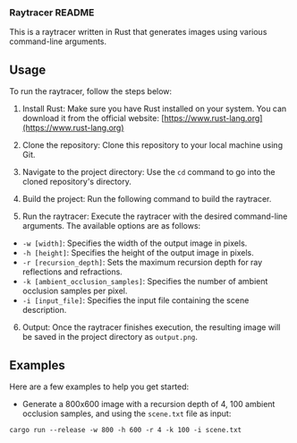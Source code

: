 ### Raytracer README

This is a raytracer written in Rust that generates images using various command-line arguments.

## Usage

To run the raytracer, follow the steps below:

1. Install Rust: Make sure you have Rust installed on your system. You can download it from the official website: [https://www.rust-lang.org](https://www.rust-lang.org)

2. Clone the repository: Clone this repository to your local machine using Git.

3. Navigate to the project directory: Use the `cd` command to go into the cloned repository's directory.

4. Build the project: Run the following command to build the raytracer.

5. Run the raytracer: Execute the raytracer with the desired command-line arguments. The available options are as follows:

- `-w [width]`: Specifies the width of the output image in pixels.
- `-h [height]`: Specifies the height of the output image in pixels.
- `-r [recursion_depth]`: Sets the maximum recursion depth for ray reflections and refractions.
- `-k [ambient_occlusion_samples]`: Specifies the number of ambient occlusion samples per pixel.
- `-i [input_file]`: Specifies the input file containing the scene description.

6. Output: Once the raytracer finishes execution, the resulting image will be saved in the project directory as `output.png`.

## Examples

Here are a few examples to help you get started:

- Generate a 800x600 image with a recursion depth of 4, 100 ambient occlusion samples, and using the `scene.txt` file as input:
```
cargo run --release -w 800 -h 600 -r 4 -k 100 -i scene.txt
```